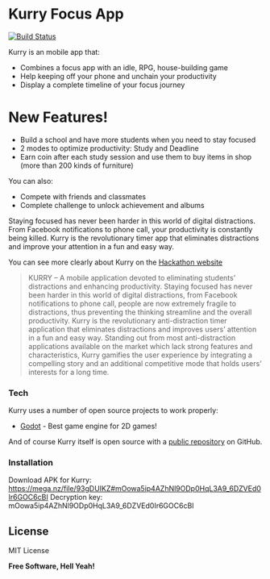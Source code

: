 # Kurry Focus App

[![Build Status](https://travis-ci.org/joemccann/dillinger.svg?branch=master)](https://travis-ci.org/joemccann/dillinger)

Kurry is an mobile app that:

  - Combines a focus app with an idle, RPG, house-building game
  - Help keeping off your phone and unchain your productivity
  - Display a complete timeline of your focus journey

# New Features!

  - Build a school and have more students when you need to stay focused
  - 2 modes to optimize productivity: Study and Deadline
  - Earn coin after each study session and use them to buy items in shop (more than 200 kinds of furniture)


You can also:
  - Compete with friends and classmates
  - Complete challenge to unlock achievement and albums

Staying focused has never been harder in this world of digital distractions. From Facebook notifications to phone call, your productivity is constantly being killed. Kurry is the revolutionary timer app that eliminates distractions and improve your attention in a fun and easy way.

You can see more clearly about Kurry on the [Hackathon website][df1]

> KURRY – A mobile application devoted to eliminating students’ distractions and enhancing  productivity. Staying focused has never been harder in this world of digital distractions, from Facebook notifications to phone call, people are now extremely fragile to distractions, thus preventing the thinking streamline and the overall productivity. Kurry is the revolutionary anti-distraction timer application that eliminates distractions and improves users’ attention in a fun and easy way. Standing out from most anti-distraction applications available on the market which lack strong features and characteristics, Kurry gamifies the user experience by integrating a compelling story and an additional competitive mode that holds users’ interests for a long time.


### Tech

Kurry uses a number of open source projects to work properly:

* [Godot] - Best game engine for 2D games!

And of course Kurry itself is open source with a [public repository][Kurry] on GitHub.

### Installation

Download APK for Kurry: https://mega.nz/file/93gDUIKZ#mOowa5ip4AZhNl9ODp0HqL3A9_6DZVEd0Ir6GOC6cBI
Decryption key: mOowa5ip4AZhNl9ODp0HqL3A9_6DZVEd0Ir6GOC6cBI








License
----

MIT License


**Free Software, Hell Yeah!**

[//]: # (These are reference links used in the body of this note and get stripped out when the markdown processor does its job. There is no need to format nicely because it shouldn't be seen. Thanks SO - http://stackoverflow.com/questions/4823468/store-comments-in-markdown-syntax)


   [kurry]: <https://github.com/galatea21/kurry-anti-distraction-app>
   [git-repo-url]: <https://github.com/galatea21/kurry-anti-distraction-app.git>
   [df1]: <https://tulevaisuudenamk.fi/?lang=en>
   [Godot]: <https://godotengine.org/>

   


